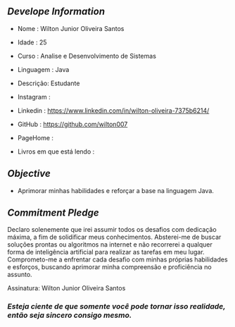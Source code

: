 ##   *Develope Information*

-  Nome : Wilton Junior Oliveira Santos
-  Idade : 25
-  Curso : Analise e Desenvolvimento de Sistemas
-  Linguagem : Java


-  Descrição:  Estudante


-  Instagram :
-  Linkedin : https://www.linkedin.com/in/wilton-oliveira-7375b6214/
- GitHub : https://github.com/wilton007
- PageHome : 

- Livros em que está lendo : 

##  *Objective*

- Aprimorar minhas habilidades e reforçar a base na linguagem Java.



## *Commitment Pledge*


Declaro solenemente que irei assumir todos os desafios com dedicação máxima, a fim de solidificar meus conhecimentos.
Absterei-me de buscar soluções prontas ou algoritmos na internet e não recorrerei a qualquer forma de inteligência artificial para realizar as tarefas em meu lugar. 
Comprometo-me a enfrentar cada desafio com minhas próprias habilidades e esforços, buscando aprimorar minha compreensão e proficiência no assunto.

Assinatura: Wilton Junior Oliveira Santos








### *Esteja ciente de que somente você pode tornar isso realidade, então seja sincero consigo mesmo.*
